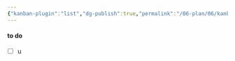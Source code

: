 ```yaml
---
{"kanban-plugin":"list","dg-publish":true,"permalink":"/06-plan/06/kanban/","dgPassFrontmatter":true,"noteIcon":"","created":"2025-01-21T01:29:03.075+10:00","updated":"2025-01-21T16:22:09.665+10:00"}
---
```



#### to do
- [ ] u






